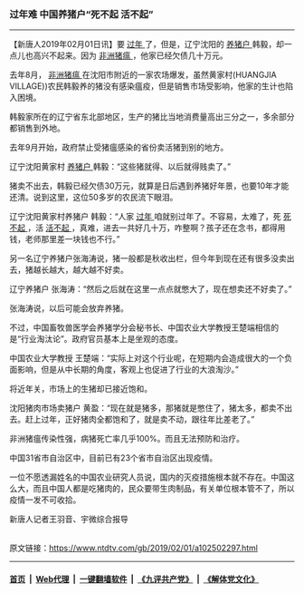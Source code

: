 ### 过年难 中国养猪户“死不起 活不起”
------------------------

<div class="post_content">
 <p>
  【新唐人2019年02月01日讯】要
  <a href="https://www.ntdtv.com/gb/过年.htm">
   过年
  </a>
  了，但是，辽宁沈阳的
  <a href="https://www.ntdtv.com/gb/养猪户.htm">
   养猪户
  </a>
  韩毅，却一点儿也高兴不起来。因为
  <a href="https://www.ntdtv.com/gb/非洲猪瘟.htm">
   非洲猪瘟
  </a>
  ，他家已经欠债几十万元。
 </p>
 <p>
  去年8月，
  <a href="https://www.ntdtv.com/gb/非洲猪瘟.htm">
   非洲猪瘟
  </a>
  在沈阳市附近的一家农场爆发，虽然黄家村(HUANGJIA VILLAGE))农民韩毅养的猪没有感染瘟疫，但是销售市场受影响，他家的生计也陷入困境。
 </p>
 <p>
  韩毅家所在的辽宁省东北部地区，生产的猪比当地消费量高出三分之一，多余部分都销售到外地。
 </p>
 <p>
  去年9月开始，政府禁止受猪瘟感染的省份卖活猪到别的地方。
 </p>
 <p>
  辽宁沈阳黄家村
  <a href="https://www.ntdtv.com/gb/养猪户.htm">
   养猪户
  </a>
  韩毅：“这些猪就得、以后就得贱卖了。”
 </p>
 <p>
  猪卖不出去，韩毅已经欠债30万元，就算是日后遇到养猪好年景，也要10年才能还清。说到这里，这位50多岁的农民流下眼泪。
 </p>
 <p>
  辽宁沈阳黄家村养猪户 韩毅：“人家
  <a href="https://www.ntdtv.com/gb/过年.htm">
   过年
  </a>
  咱就别过年了。不容易，太难了，死
  <a href="https://www.ntdtv.com/gb/死不起.htm">
   死不起
  </a>
  ，活
  <a href="https://www.ntdtv.com/gb/活不起.htm">
   活不起
  </a>
  ，真难，进去一共好几十万，咋整啊？孩子还在念书，都得用钱，老师那里差一块钱也不行。”
 </p>
 <p>
  另一名辽宁养猪户张海涛说，猪一般都是秋收出栏，但今年到现在还有很多没卖出去，猪越长越大，越大越不好卖。
 </p>
 <p>
  辽宁养猪户 张海涛：“然后之后就在这里一点点就憋大了，现在想卖还不好卖了。”
 </p>
 <p>
  张海涛说，以后可能会放弃养猪。
 </p>
 <p>
  不过，中国畜牧兽医学会养猪学分会秘书长、中国农业大学教授王楚端相信的是“行业淘汰论”。政府官员基本上是坐观的态度。
 </p>
 <p>
  中国农业大学教授 王楚端：“实际上对这个行业呢，在短期内会造成很大的一个负面影响，但是从中长期的角度，客观上也促进了行业的大浪淘沙。”
 </p>
 <p>
  将近年关，市场上的生猪却已接近饱和。
 </p>
 <p>
  沈阳猪肉市场卖猪户 黄盈：“现在就是猪多，那猪就是憋住了，猪太多，都卖不出去。赶上过年，正好猪肉全都饱和了，就是卖不动，跟往年比差老了。”
 </p>
 <p>
  非洲猪瘟传染性强，病猪死亡率几乎100%。而且无法预防和治疗。
 </p>
 <p>
  中国31省市自治区中，目前已有23个省市自治区出现疫情。
 </p>
 <p>
  一位不愿透漏姓名的中国农业研究人员说，国内的灭疫措施根本就不存在。中国这么大，而且中国人都是吃猪肉的，民众要带生肉制品，有关单位根本管不了，所以疫情一发不可收拾。
 </p>
 <p>
  新唐人记者王羽音、宇微综合报导
 </p>
 <div class="single_ad">
 </div>
</div>

<br/>原文链接：https://www.ntdtv.com/gb/2019/02/01/a102502297.html


------------------------
#### [首页](https://github.com/gfw-breaker/banned-news/blob/master/README.md) &nbsp;|&nbsp; [Web代理](https://github.com/labour-camp/helloworld) &nbsp;|&nbsp; [一键翻墙软件](https://github.com/gfw-breaker/nogfw/blob/master/README.md) &nbsp;|&nbsp; [《九评共产党》](https://github.com/gfw-breaker/9ping.md/blob/master/README.md#九评之一评共产党是什么) &nbsp;|&nbsp; [《解体党文化》](https://github.com/gfw-breaker/jtdwh.md/blob/master/README.md#绪论)

